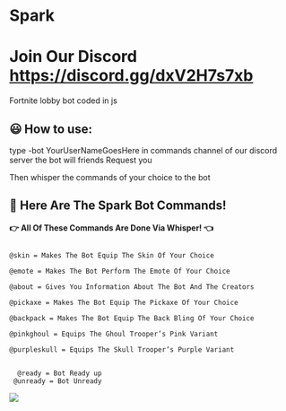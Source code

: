 # Spark
# Join Our Discord https://discord.gg/dxV2H7s7xb
Fortnite lobby bot coded in js

## 😃 How to use:
type -bot YourUserNameGoesHere 
in commands channel of our discord server 
the bot will friends Request you

Then whisper the commands of your choice to the bot

## 🤖 Here Are The Spark Bot Commands!

**👉 All Of These Commands Are Done Via Whisper! 👈**

```@help = Displays The Commands List The Bot Can Perform

@skin = Makes The Bot Equip The Skin Of Your Choice

@emote = Makes The Bot Perform The Emote Of Your Choice

@about = Gives You Information About The Bot And The Creators

@pickaxe = Makes The Bot Equip The Pickaxe Of Your Choice

@backpack = Makes The Bot Equip The Back Bling Of Your Choice

@pinkghoul = Equips The Ghoul Trooper’s Pink Variant

@purpleskull = Equips The Skull Trooper’s Purple Variant

 
  @ready = Bot Ready up
 @unready = Bot Unready
 ```

 
 
 ![](https://cdn.discordapp.com/attachments/807166101167276052/835218071114350642/unknown.png)
